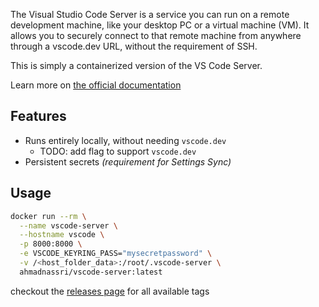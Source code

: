 
The Visual Studio Code Server is a service you can run on a remote development machine, like your desktop PC or a virtual machine (VM). It allows you to securely connect to that remote machine from anywhere through a vscode.dev URL, without the requirement of SSH.

This is simply a containerized version of the VS Code Server.

Learn more on [the official documentation](https://code.visualstudio.com/docs/remote/vscode-server)

## Features

<!-- markdownlint-capture -->
<!-- markdownlint-disable MD007 MD030 -->
- Runs entirely locally, without needing `vscode.dev`
  - TODO: add flag to support `vscode.dev`
- Persistent secrets _(requirement for Settings Sync)_
<!-- markdownlint-restore -->

## Usage

```bash
docker run --rm \
  --name vscode-server \
  --hostname vscode \
  -p 8000:8000 \
  -e VSCODE_KEYRING_PASS="mysecretpassword" \
  -v /<host_folder_data>:/root/.vscode-server \
  ahmadnassri/vscode-server:latest
```

checkout the [releases page](/releases) for all available tags
